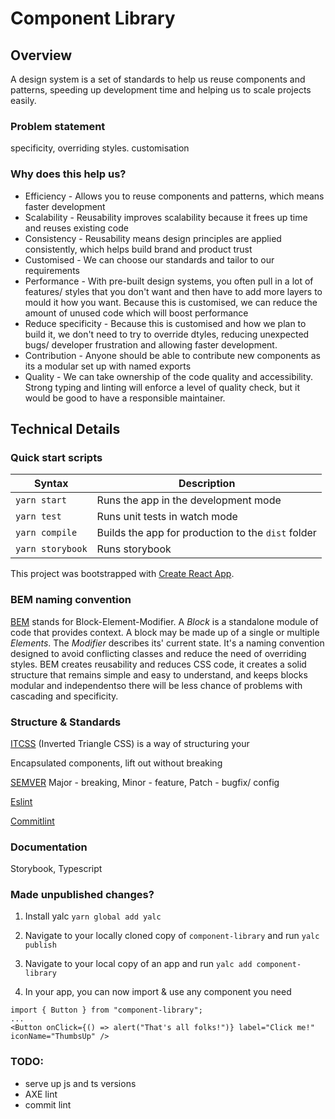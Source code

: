 # Component Library

## Overview

A design system is a set of standards to help us reuse components and patterns, speeding up development time and helping us to scale projects easily.

### Problem statement

specificity, overriding styles. customisation

### Why does this help us?

* Efficiency - Allows you to reuse components and patterns, which means faster development
* Scalability - Reusability improves scalability because it frees up time and reuses existing code
* Consistency - Reusability means design principles are applied consistently, which helps build brand and product trust
* Customised - We can choose our standards and tailor to our requirements
* Performance - With pre-built design systems, you often pull in a lot of features/ styles that you don't want and then have to add more layers to mould it how you want. Because this is customised, we can reduce the amount of unused code which will boost performance
* Reduce specificity - Because this is customised and how we plan to build it, we don't need to try to override dtyles, reducing unexpected bugs/ developer frustration and allowing faster development.
* Contribution - Anyone should be able to contribute new components as its a modular set up with named exports
* Quality - We can take ownership of the code quality and accessibility. Strong typing and linting will enforce a level of quality check, but it would be good to have a responsible maintainer.

## Technical Details

### Quick start scripts

| Syntax | Description |
| --- | ----------- |
| `yarn start` | Runs the app in the development mode |
| `yarn test`  | Runs unit tests in watch mode |
| `yarn compile` | Builds the app for production to the `dist` folder |
| `yarn storybook` | Runs storybook |

This project was bootstrapped with [Create React App](https://github.com/facebook/create-react-app).

### BEM naming convention

[BEM](http://getbem.com/) stands for Block-Element-Modifier. A *Block* is a standalone module of code that provides context. A block may be made up of a single or multiple *Elements*. The *Modifier* describes its' current state.
It's a naming convention designed to avoid conflicting classes and reduce the need of overriding styles.
BEM creates reusability and reduces CSS code, it creates a solid structure that remains simple and easy to understand, and keeps blocks modular and independentso there will be less chance of problems with cascading and specificity.

### Structure & Standards

[ITCSS](https://itcss.io/) (Inverted Triangle CSS) is a way of structuring your

Encapsulated components, lift out without breaking

[SEMVER](https://semver.org/) Major - breaking, Minor - feature, Patch - bugfix/ config

[Eslint](https://eslint.org/)

[Commitlint](https://github.com/conventional-changelog/commitlint/tree/master/@commitlint/config-conventional#type-enum)

### Documentation

Storybook, Typescript

### Made unpublished changes?

1. Install yalc
`yarn global add yalc`

2. Navigate to your locally cloned copy of  `component-library` and run 
`yalc publish`

3. Navigate to your local copy of an app and run
`yalc add component-library`

4. In your app, you can now import & use any component you need
```
import { Button } from "component-library";
...
<Button onClick={() => alert("That's all folks!")} label="Click me!" iconName="ThumbsUp" />
```

### TODO:
- serve up js and ts versions
- AXE lint 
- commit lint
